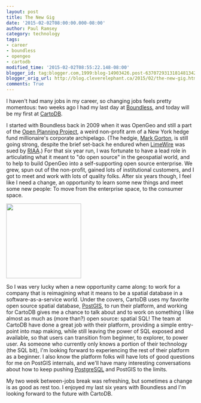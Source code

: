 ```yaml
---
layout: post
title: The New Gig
date: '2015-02-02T08:00:00.000-08:00'
author: Paul Ramsey
category: technology
tags:
- career
- boundless
- opengeo
- cartodb
modified_time: '2015-02-02T08:55:22.148-08:00'
blogger_id: tag:blogger.com,1999:blog-14903426.post-6370729313181481342
blogger_orig_url: http://blog.cleverelephant.ca/2015/02/the-new-gig.html
comments: True
---
```


I haven't had many jobs in my career, so changing jobs feels pretty momentous: two weeks ago I had my last day at [Boundless](http://boundlessgeo.com), and today will be my first at [CartoDB](http://cartodb.com).  

I started with Boundless back in 2009 when it was OpenGeo and still a part of the [Open Planning Project](http://openplans.org), a weird non-profit arm of a New York hedge fund millionaire's corporate archipelago. (The hedgie, [Mark Gorton](http://en.wikipedia.org/wiki/Mark_Gorton), is still going strong, despite the brief set-back he endured when [LimeWire](http://en.wikipedia.org/wiki/LimeWire) was sued by [RIAA](https://www.riaa.com).) For that six year run, I was fortunate to have a lead role in articulating what it meant to "do open source" in the geospatial world, and to help to build OpenGeo into a self-supporting open source enterprise. We grew, spun out of the non-profit, gained lots of institutional customers, and I got to meet and work with lots of quality folks. After six years though, I feel like I need a change, an opportunity to learn some new things and meet some new people: To move from the enterprise space, to the consumer space. 

<img border="0" src="http://did14.datainnovationday.org/wp-content/uploads/2013/12/cartodb-logo1.png" width=200 />

So I was very lucky when a new opportunity came along: to work for a company that is reimagining what it means to be a spatial database in a software-as-a-service world. Under the covers, CartoDB uses my favorite open source spatial database, [PostGIS](http://postgis.net), to run their platform, and working for CartoDB gives me a chance to talk about and to work on something I like almost as much as (more than?) open source: spatial SQL! The team at CartoDB have done a great job with their platform, providing a simple entry-point into map making, while still leaving the power of SQL exposed and available, so that users can transition from beginner, to explorer, to power user. As someone who currently only knows a portion of their technology (the SQL bit), I'm looking forward to experiencing the rest of their platform as a beginner. I also know the platform folks will have lots of good questions for me on PostGIS internals, and we'll have many interesting conversations about how to keep pushing [PostgreSQL](http://postgresql.org) and PostGIS to the limits. 

My two week between-jobs break was refreshing, but sometimes a change is as good as rest too. I enjoyed my last six years with Boundless and I'm looking forward to the future with CartoDB.